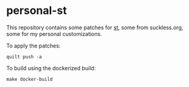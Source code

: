 # personal-st

This repository contains some patches for [st](https://st.suckless.org/),
some from suckless.org, some for my personal customizations.

To apply the patches:

`quilt push -a`

To build using the dockerized build:

`make docker-build`
